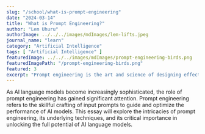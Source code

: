 ```yaml
---
slug: "/school/what-is-prompt-engineering"
date: "2024-03-14"
title: "What is Prompt Engineering?"
author: "Lem Uhuru"
authorImage: ../../../images/mdImages/lem-lifts.jpeg
journal_name: "learn"
category: "Artificial Intelligence"
tags: [ "Artificial Intelligence" ]
featuredImage: ../../../images/mdImages/prompt-engineering-birds.png
featuredImagePath: "/prompt-engineering-birds.png"
featured: 3
excerpt: "Prompt engineering is the art and science of designing effective prompts to elicit desired responses from AI language models."
---
```


As AI language models become increasingly sophisticated, the role of prompt engineering has gained significant attention. Prompt engineering refers to the skillful crafting of input prompts to guide and optimize the performance of AI models. This essay will explore the intricacies of prompt engineering, its underlying techniques, and its critical importance in unlocking the full potential of AI language models.

